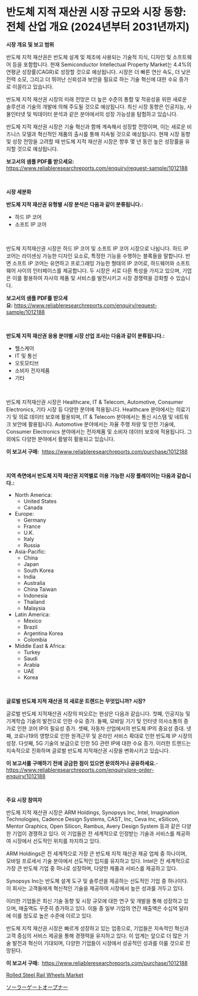 <p><h1>반도체 지적 재산권 시장 규모와 시장 동향: 전체 산업 개요 (2024년부터 2031년까지)</h1></p><p><strong>시장 개요 및 보고 범위</strong></p>
<p><p>반도체 지적 재산권은 반도체 설계 및 제조에 사용되는 기술적 지식, 디자인 및 소프트웨어 등을 포함합니다. 현재 Semiconductor Intellectual Property Market는 4.4%의 연평균 성장률(CAGR)로 성장할 것으로 예상됩니다. 시장은 더 빠른 연산 속도, 더 낮은 전력 소모, 그리고 더 뛰어난 신뢰성과 보안을 필요로 하는 기술 혁신에 대한 수요 증가로 이끌리고 있습니다.</p><p>반도체 지적 재산권 시장의 미래 전망은 더 높은 수준의 통합 및 적응성을 위한 새로운 솔루션과 기술의 개발에 의해 주도될 것으로 예상됩니다. 최신 시장 동향은 인공지능, 사물인터넷 및 빅데이터 분석과 같은 분야에서의 성장 가능성을 탐험하고 있습니다.</p><p>반도체 지적 재산권 시장은 기술 혁신과 함께 계속해서 성장할 전망이며, 이는 새로운 비즈니스 모델과 혁신적인 제품의 출시를 통해 지속될 것으로 예상됩니다. 현재 시장 동향 및 성장 전망을 고려할 때 반도체 지적 재산권 시장은 향후 몇 년 동안 높은 성장률을 유지할 것으로 예상됩니다.</p></p>
<p><strong>보고서의 샘플 PDF를 받으세요:</strong> <a href="https://www.reliableresearchreports.com/enquiry/request-sample/1012188">https://www.reliableresearchreports.com/enquiry/request-sample/1012188</a></p>
<p>&nbsp;</p>
<p><strong>시장 세분화</strong></p>
<p><strong>반도체 지적 재산권 유형별 시장 분석은 다음과 같이 분류됩니다.:</strong></p>
<p><ul><li>하드 IP 코어</li><li>소프트 IP 코어</li></ul></p>
<p>&nbsp;</p>
<p><p>반도체 지적재산권 시장은 하드 IP 코어 및 소프트 IP 코어 시장으로 나뉩니다. 하드 IP 코어는 라이센싱 가능한 디자인 요소로, 특정한 기능을 수행하는 블록들을 말합니다. 반면 소프트 IP 코어는 유연하고 프로그래밍 가능한 형태의 IP 코어로, 하드웨어와 소프트웨어 사이의 인터페이스를 제공합니다. 두 시장은 서로 다른 특성을 가지고 있으며, 기업은 이를 활용하여 자사의 제품 및 서비스를 발전시키고 시장 경쟁력을 강화할 수 있습니다.</p></p>
<p><strong>보고서의 샘플 PDF를 받으세요:</strong>&nbsp;<a href="https://www.reliableresearchreports.com/enquiry/request-sample/1012188">https://www.reliableresearchreports.com/enquiry/request-sample/1012188</a></p>
<p>&nbsp;</p>
<p><strong> 반도체 지적 재산권 응용 분야별 시장 산업 조사는 다음과 같이 분류됩니다.:</strong></p>
<p><ul><li>헬스케어</li><li>IT 및 통신</li><li>오토모티브</li><li>소비자 전자제품</li><li>기타</li></ul></p>
<p>&nbsp;</p>
<p><p>반도체 지적재산권 시장은 Healthcare, IT & Telecom, Automotive, Consumer Electronics, 기타 시장 등 다양한 분야에 적용됩니다. Healthcare 분야에서는 의료기기 및 의료 데이터 보호에 활용되며, IT & Telecom 분야에서는 통신 시스템 및 네트워크 보안에 활용됩니다. Automotive 분야에서는 자율 주행 차량 및 안전 기술에, Consumer Electronics 분야에서는 전자제품 및 소비자 데이터 보호에 적용됩니다. 그 외에도 다양한 분야에서 활발히 활용되고 있습니다.</p></p>
<p><strong>이 보고서 구매:</strong>&nbsp; <a href="https://www.reliableresearchreports.com/purchase/1012188">https://www.reliableresearchreports.com/purchase/1012188</a></p>
<p>&nbsp;</p>
<p><strong>지역 측면에서 반도체 지적 재산권 지역별로 이용 가능한 시장 플레이어는 다음과 같습니다.:</strong></p>
<p><ul>
    <li>
        North America:
        <ul>
            <li>United States</li>
            <li>Canada</li>
        </ul>
    </li>
    <li>
        Europe:
        <ul>
            <li>Germany</li>
            <li>France</li>
            <li>U.K.</li>
            <li>Italy</li>
            <li>Russia</li>
        </ul>
    </li>
    <li>
        Asia-Pacific:
        <ul>
            <li>China</li>
            <li>Japan</li>
            <li>South Korea</li>
            <li>India</li>
            <li>Australia</li>
            <li>China Taiwan</li>
            <li>Indonesia</li>
            <li>Thailand</li>
            <li>Malaysia</li>
        </ul>
    </li>
    <li>
        Latin America:
        <ul>
            <li>Mexico</li>
            <li>Brazil</li>
            <li>Argentina Korea</li>
            <li>Colombia</li>
        </ul>
    </li>
    <li>
        Middle East & Africa:
        <ul>
            <li>Turkey</li>
            <li>Saudi</li>
            <li>Arabia</li>
            <li>UAE</li>
            <li>Korea</li>
        </ul>
    </li>
    </ul></p>
<p>&nbsp;</p>
<p><strong>글로벌 반도체 지적 재산권 의 새로운 트렌드는 무엇입니까? 시장?</strong></p>
<p><p>글로벌 반도체 지적재산권 시장의 떠오르는 현상은 다음과 같습니다. 첫째, 인공지능 및 기계학습 기술의 발전으로 인한 수요 증가. 둘째, 모바일 기기 및 인터넷 의사소통의 증가로 인한 코어 IP의 필요성 증가. 셋째, 자동차 산업에서의 반도체 IP의 중요성 증대. 넷째, 코로나19의 영향으로 인한 원격근무 및 온라인 서비스 확대로 인한 반도체 IP 시장의 성장. 다섯째, 5G 기술의 보급으로 인한 5G 관련 IP에 대한 수요 증가. 이러한 트렌드는 지속적으로 진화하며 글로벌 반도체 지적재산권 시장을 변화시키고 있습니다.</p></p>
<p><strong>이 보고서를 구매하기 전에 궁금한 점이 있으면 문의하거나 공유하세요.</strong>- <a href="https://www.reliableresearchreports.com/enquiry/pre-order-enquiry/1012188">https://www.reliableresearchreports.com/enquiry/pre-order-enquiry/1012188</a></p>
<p>&nbsp;</p>
<p><strong>주요 시장 참여자</strong></p>
<p><p>반도체 지적 재산권 시장은 ARM Holdings, Synopsys Inc, Intel, Imagination Technologies, Cadence Design Systems, CAST, Inc, Ceva Inc, eSilicon, Mentor Graphics, Open Silicon, Rambus, Avery Design System 등과 같은 다양한 기업이 경쟁하고 있다. 이 기업들은 전 세계적으로 인정받는 기술과 서비스를 제공하여 시장에서 선도적인 위치를 차지하고 있다.</p><p>ARM Holdings은 전 세계적으로 가장 큰 반도체 지적 재산권 제공 업체 중 하나이며, 모바일 프로세서 기술 분야에서 선도적인 입지를 유지하고 있다. Intel은 전 세계적으로 가장 큰 반도체 기업 중 하나로 성장하며, 다양한 제품과 서비스를 제공하고 있다.</p><p>Synopsys Inc는 반도체 설계 도구 및 솔루션을 제공하는 선도적인 기업 중 하나이다. 이 회사는 고객들에게 혁신적인 기술을 제공하여 시장에서 높은 성과를 거두고 있다.</p><p>이러한 기업들은 최신 기술 동향 및 시장 규모에 대한 연구 및 개발을 통해 성장하고 있으며, 매출액도 꾸준히 증가하고 있다. 이들 중 일부 기업의 연간 매출액은 수십억 달러에 이를 정도로 높은 수준에 이르고 있다.</p><p>반도체 지적 재산권 시장은 빠르게 성장하고 있는 업종으로, 기업들은 지속적인 혁신과 고객 중심의 서비스 제공을 통해 경쟁력을 유지하고 있다. 이 업계는 앞으로 더 많은 기술 발전과 혁신이 기대되며, 다양한 기업들이 시장에서 성공적인 성과를 이룰 것으로 전망된다.</p></p>
<p><strong>이 보고서 구매:</strong>&nbsp;&nbsp;<a href="https://www.reliableresearchreports.com/purchase/1012188">https://www.reliableresearchreports.com/purchase/1012188</a></p>
<p><p><a href="https://cute-banjo-8ca.notion.site/Rolled-Steel-Rail-Wheels-Market-Size-and-Examines-its-Market-Scope-with-a-Primary-Focus-on-Growth--a4a33714c5d244d29a0f494558da3ed3">Rolled Steel Rail Wheels Market</a></p><p><a href="https://medium.com/@jodyomenick9056/%E5%A4%AA%E9%99%BD%E3%82%B2%E3%83%BC%E3%83%88%E3%82%AA%E3%83%BC%E3%83%97%E3%83%8A%E3%83%BC%E5%B8%82%E5%A0%B4%E3%81%AE%E3%83%A1%E3%83%88%E3%83%AA%E3%82%AF%E3%82%B9%E3%81%AE%E3%83%87%E3%82%B3%E3%83%BC%E3%83%89-%E5%B8%82%E5%A0%B4%E3%82%B7%E3%82%A7%E3%82%A2-%E3%83%88%E3%83%AC%E3%83%B3%E3%83%89-%E6%88%90%E9%95%B7%E3%83%91%E3%82%BF%E3%83%BC%E3%83%B3-92ab4aa34883">ソーラーゲートオープナー</a></p></p>
